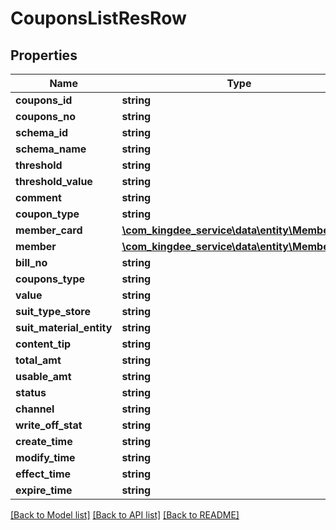 # CouponsListResRow

## Properties
Name | Type | Description | Notes
------------ | ------------- | ------------- | -------------
**coupons_id** | **string** |  | [optional] 
**coupons_no** | **string** |  | [optional] 
**schema_id** | **string** |  | [optional] 
**schema_name** | **string** |  | [optional] 
**threshold** | **string** |  | [optional] 
**threshold_value** | **string** |  | [optional] 
**comment** | **string** |  | [optional] 
**coupon_type** | **string** |  | [optional] 
**member_card** | [**\com_kingdee_service\data\entity\MemberCard**](MemberCard.md) |  | [optional] 
**member** | [**\com_kingdee_service\data\entity\Member**](Member.md) |  | [optional] 
**bill_no** | **string** |  | [optional] 
**coupons_type** | **string** |  | [optional] 
**value** | **string** |  | [optional] 
**suit_type_store** | **string** |  | [optional] 
**suit_material_entity** | **string** |  | [optional] 
**content_tip** | **string** |  | [optional] 
**total_amt** | **string** |  | [optional] 
**usable_amt** | **string** |  | [optional] 
**status** | **string** |  | [optional] 
**channel** | **string** |  | [optional] 
**write_off_stat** | **string** |  | [optional] 
**create_time** | **string** |  | [optional] 
**modify_time** | **string** |  | [optional] 
**effect_time** | **string** |  | [optional] 
**expire_time** | **string** |  | [optional] 

[[Back to Model list]](../README.md#documentation-for-models) [[Back to API list]](../README.md#documentation-for-api-endpoints) [[Back to README]](../README.md)


